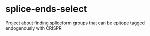 # splice-ends-select
Project about finding spliceform groups that can be epitope tagged endogenously with CRISPR
